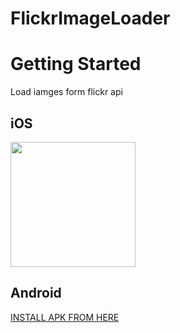 # FlickrImageLoader

# Getting Started

Load iamges form flickr api 



## iOS 
<img src="https://github.com/dineshnagarajandev/flutter-mobile-web-component/blob/main/readmeneeds/FeedbackForm-iOS.gif" width="200">


## Android
  [INSTALL APK FROM HERE](https://github.com/dineshnagarajandev/flutter-mobile-web-component/blob/main/readmeneeds/app-release.apk)
